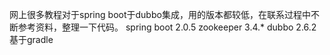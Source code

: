 网上很多教程对于spring boot于dubbo集成，用的版本都较低，在联系过程中不断参考资料，整理一下代码。
spring boot 2.0.5
zookeeper 3.4.*
dubbo 	2.6.2
基于gradle
